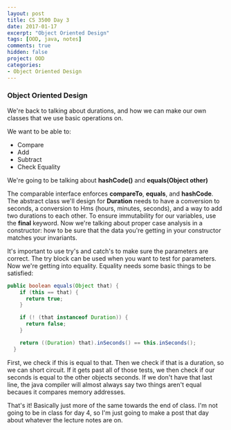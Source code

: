 ```yaml
---
layout: post
title: CS 3500 Day 3
date: 2017-01-17
excerpt: "Object Oriented Design"
tags: [OOD, java, notes]
comments: true
hidden: false
project: OOD
categories:
- Object Oriented Design
---
```


### Object Oriented Design

We're back to talking about durations, and how we can make our own classes that we use basic operations on. 

We want to be able to:

* Compare
* Add
* Subtract
* Check Equality

We're going to be talking about **hashCode()** and **equals(Object other)**

The comparable interface enforces **compareTo**, **equals**, and **hashCode**. The abstract class we'll design for **Duration** needs to have a conversion to seconds, a conversion to Hms (hours, minutes, seconds), and a way to add two durations to each other. To ensure immutability for our variables, use the **final** keyword. Now we're talking about proper case analysis in a constructor: how to be sure that the data you're getting in your constructor matches your invariants.

It's important to use try's and catch's to make sure the parameters are correct. The try block can be used when you want to test for parameters. Now we're getting into equality. Equality needs some basic things to be satisfied:

~~~ java
public boolean equals(Object that) {
    if (this == that) {
      return true;
    }

    if (! (that instanceof Duration)) {
      return false;
    }

    return ((Duration) that).inSeconds() == this.inSeconds();
  }
~~~

First, we check if this is equal to that. Then we check if that is a duration, so we can short circuit. If it gets past all of those tests, we then check if our seconds is equal to the other objects seconds. If we don't have that last line, the java compiler will almost always say two things aren't equal becaues it compares memory addresses. 

That's it! Basically just more of the same towards the end of class. I'm not going to be in class for day 4, so I'm just going to make a post that day about whatever the lecture notes are on.







